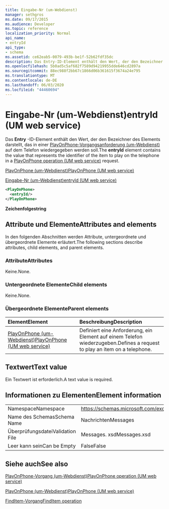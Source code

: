 ```yaml
---
title: Eingabe-Nr (um-Webdienst)
manager: sethgros
ms.date: 09/17/2015
ms.audience: Developer
ms.topic: reference
localization_priority: Normal
api_name:
- entryId
api_type:
- schema
ms.assetid: ce62eab5-0079-493b-be1f-52b62fdf35dc
description: Das Entry-ID-Element enthält den Wert, der den Bezeichner des Elements darstellt, das in einer PlayOnPhone-Vorgangsanforderung (um-Webdienst) auf dem Telefon wiedergegeben werden soll.
ms.openlocfilehash: 5b0ad5c5af682f7589d94219955dde646cd2897a
ms.sourcegitcommit: 88ec988f2bb67c1866d06b361615f3674a24e795
ms.translationtype: MT
ms.contentlocale: de-DE
ms.lasthandoff: 06/03/2020
ms.locfileid: "44460694"
---
```

# <a name="entryid-um-web-service"></a><span data-ttu-id="fc5ba-103">Eingabe-Nr (um-Webdienst)</span><span class="sxs-lookup"><span data-stu-id="fc5ba-103">entryId (UM web service)</span></span>

<span data-ttu-id="fc5ba-104">Das **Entry** -ID-Element enthält den Wert, der den Bezeichner des Elements darstellt, das in einer [PlayOnPhone-Vorgangsanforderung (um-Webdienst)](playonphone-operation-um-web-service.md) auf dem Telefon wiedergegeben werden soll.</span><span class="sxs-lookup"><span data-stu-id="fc5ba-104">The **entryId** element contains the value that represents the identifier of the item to play on the telephone in a [PlayOnPhone operation (UM web service)](playonphone-operation-um-web-service.md) request.</span></span> 
  
[<span data-ttu-id="fc5ba-105">PlayOnPhone (um-Webdienst)</span><span class="sxs-lookup"><span data-stu-id="fc5ba-105">PlayOnPhone (UM web service)</span></span>](playonphone-um-web-service.md)
  
[<span data-ttu-id="fc5ba-106">Eingabe-Nr (um-Webdienst)</span><span class="sxs-lookup"><span data-stu-id="fc5ba-106">entryId (UM web service)</span></span>](entryid-um-web-service.md)
  
```xml
<PlayOnPhone>
  <entryId/>
</PlayOnPhone>
```

 <span data-ttu-id="fc5ba-107">**Zeichenfolge**</span><span class="sxs-lookup"><span data-stu-id="fc5ba-107">**string**</span></span>
## <a name="attributes-and-elements"></a><span data-ttu-id="fc5ba-108">Attribute und Elemente</span><span class="sxs-lookup"><span data-stu-id="fc5ba-108">Attributes and elements</span></span>

<span data-ttu-id="fc5ba-109">In den folgenden Abschnitten werden Attribute, untergeordnete und übergeordnete Elemente erläutert.</span><span class="sxs-lookup"><span data-stu-id="fc5ba-109">The following sections describe attributes, child elements, and parent elements.</span></span>
  
### <a name="attributes"></a><span data-ttu-id="fc5ba-110">Attribute</span><span class="sxs-lookup"><span data-stu-id="fc5ba-110">Attributes</span></span>

<span data-ttu-id="fc5ba-111">Keine.</span><span class="sxs-lookup"><span data-stu-id="fc5ba-111">None.</span></span>
  
### <a name="child-elements"></a><span data-ttu-id="fc5ba-112">Untergeordnete Elemente</span><span class="sxs-lookup"><span data-stu-id="fc5ba-112">Child elements</span></span>

<span data-ttu-id="fc5ba-113">Keine.</span><span class="sxs-lookup"><span data-stu-id="fc5ba-113">None.</span></span>
  
### <a name="parent-elements"></a><span data-ttu-id="fc5ba-114">Übergeordnete Elemente</span><span class="sxs-lookup"><span data-stu-id="fc5ba-114">Parent elements</span></span>

|<span data-ttu-id="fc5ba-115">**Element**</span><span class="sxs-lookup"><span data-stu-id="fc5ba-115">**Element**</span></span>|<span data-ttu-id="fc5ba-116">**Beschreibung**</span><span class="sxs-lookup"><span data-stu-id="fc5ba-116">**Description**</span></span>|
|:-----|:-----|
|[<span data-ttu-id="fc5ba-117">PlayOnPhone (um-Webdienst)</span><span class="sxs-lookup"><span data-stu-id="fc5ba-117">PlayOnPhone (UM web service)</span></span>](playonphone-um-web-service.md) <br/> |<span data-ttu-id="fc5ba-118">Definiert eine Anforderung, ein Element auf einem Telefon wiederzugeben.</span><span class="sxs-lookup"><span data-stu-id="fc5ba-118">Defines a request to play an item on a telephone.</span></span>  <br/> |
   
## <a name="text-value"></a><span data-ttu-id="fc5ba-119">Textwert</span><span class="sxs-lookup"><span data-stu-id="fc5ba-119">Text value</span></span>

<span data-ttu-id="fc5ba-120">Ein Textwert ist erforderlich.</span><span class="sxs-lookup"><span data-stu-id="fc5ba-120">A text value is required.</span></span>
  
## <a name="element-information"></a><span data-ttu-id="fc5ba-121">Informationen zu Elementen</span><span class="sxs-lookup"><span data-stu-id="fc5ba-121">Element information</span></span>

|||
|:-----|:-----|
|<span data-ttu-id="fc5ba-122">Namespace</span><span class="sxs-lookup"><span data-stu-id="fc5ba-122">Namespace</span></span>  <br/> |https://schemas.microsoft.com/exchange/services/2006/messages  <br/> |
|<span data-ttu-id="fc5ba-123">Name des Schemas</span><span class="sxs-lookup"><span data-stu-id="fc5ba-123">Schema Name</span></span>  <br/> |<span data-ttu-id="fc5ba-124">Nachrichten</span><span class="sxs-lookup"><span data-stu-id="fc5ba-124">Messages</span></span>  <br/> |
|<span data-ttu-id="fc5ba-125">Überprüfungsdatei</span><span class="sxs-lookup"><span data-stu-id="fc5ba-125">Validation File</span></span>  <br/> |<span data-ttu-id="fc5ba-126">Messages. xsd</span><span class="sxs-lookup"><span data-stu-id="fc5ba-126">Messages.xsd</span></span>  <br/> |
|<span data-ttu-id="fc5ba-127">Leer kann sein</span><span class="sxs-lookup"><span data-stu-id="fc5ba-127">Can be Empty</span></span>  <br/> |<span data-ttu-id="fc5ba-128">False</span><span class="sxs-lookup"><span data-stu-id="fc5ba-128">False</span></span>  <br/> |
   
## <a name="see-also"></a><span data-ttu-id="fc5ba-129">Siehe auch</span><span class="sxs-lookup"><span data-stu-id="fc5ba-129">See also</span></span>



[<span data-ttu-id="fc5ba-130">PlayOnPhone-Vorgang (um-Webdienst)</span><span class="sxs-lookup"><span data-stu-id="fc5ba-130">PlayOnPhone operation (UM web service)</span></span>](playonphone-operation-um-web-service.md)
  
[<span data-ttu-id="fc5ba-131">PlayOnPhone (um-Webdienst)</span><span class="sxs-lookup"><span data-stu-id="fc5ba-131">PlayOnPhone (UM web service)</span></span>](playonphone-um-web-service.md)
  
[<span data-ttu-id="fc5ba-132">FindItem-Vorgang</span><span class="sxs-lookup"><span data-stu-id="fc5ba-132">FindItem operation</span></span>](finditem-operation.md)

